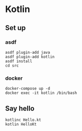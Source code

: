 # Kotlin

## Set up

### asdf

```shell
asdf plugin-add java
asdf plugin-add kotlin
asdf install
cd src
```

### docker

```shell
docker-compose up -d
docker exec -it kotlin /bin/bash
```

## Say hello

```shell
kotlinc Hello.kt
kotlin HelloKt
```
